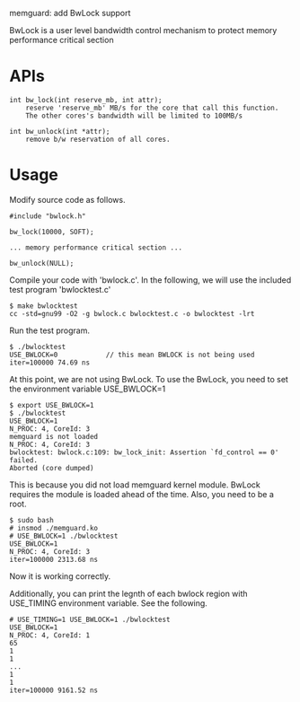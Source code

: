 memguard: add BwLock support

BwLock is a user level bandwidth control mechanism to protect memory
performance critical section

APIs
====

    int bw_lock(int reserve_mb, int attr);
        reserve 'reserve_mb' MB/s for the core that call this function.
        The other cores's bandwidth will be limited to 100MB/s

    int bw_unlock(int *attr);
        remove b/w reservation of all cores.

Usage
=====

Modify source code as follows.

    #include "bwlock.h"

    bw_lock(10000, SOFT);

    ... memory performance critical section ...

    bw_unlock(NULL);

Compile your code with 'bwlock.c'. In the following, we will use the
included test program 'bwlocktest.c'

    $ make bwlocktest
    cc -std=gnu99 -O2 -g bwlock.c bwlocktest.c -o bwlocktest -lrt

Run the test program.

    $ ./bwlocktest
    USE_BWLOCK=0            // this mean BWLOCK is not being used
    iter=100000 74.69 ns

At this point, we are not using BwLock. To use the BwLock, you need
to set the environment variable USE_BWLOCK=1

    $ export USE_BWLOCK=1
    $ ./bwlocktest
    USE_BWLOCK=1
    N_PROC: 4, CoreId: 3
    memguard is not loaded
    N_PROC: 4, CoreId: 3
    bwlocktest: bwlock.c:109: bw_lock_init: Assertion `fd_control == 0' failed.
    Aborted (core dumped)

This is because you did not load memguard kernel module. BwLock requires the
module is loaded ahead of the time. Also, you need to be a root.

    $ sudo bash
    # insmod ./memguard.ko
    # USE_BWLOCK=1 ./bwlocktest
    USE_BWLOCK=1
    N_PROC: 4, CoreId: 3
    iter=100000 2313.68 ns

Now it is working correctly.


Additionally, you can print the legnth of each bwlock region with USE_TIMING 
environment variable. See the following.

    # USE_TIMING=1 USE_BWLOCK=1 ./bwlocktest
    USE_BWLOCK=1
    N_PROC: 4, CoreId: 1
    65
    1
    1
    ...
    1
    1
    iter=100000 9161.52 ns
